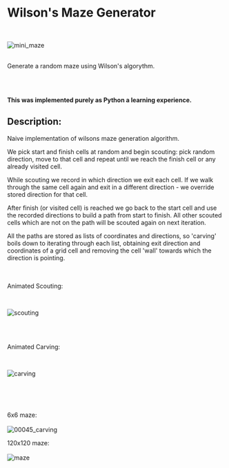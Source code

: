 # Wilson's Maze Generator
<br/>

![mini_maze](https://user-images.githubusercontent.com/130370305/236062401-d68d7c2c-4d3b-469b-8184-c0456fdb7197.gif)
  
<br/>
Generate a random maze using Wilson's algorythm. 

<br/><br/>

**This was implemented purely as Python a learning experience.**


## Description:

Naive implementation of wilsons maze generation algorithm.

We pick start and finish cells at random and begin scouting: pick random direction, move to that cell and repeat until we reach the finish cell or any already visited cell.

While scouting we record in which direction we exit each cell. If we walk through the same cell again and exit in a different direction - we override stored direction for that cell.

After finish (or visited cell) is reached we go back to the start cell and use the recorded directions to build a path from start to finish. All other scouted cells which are not on the path will be scouted again on next iteration.

All the paths are stored as lists of coordinates and directions, so 'carving' boils down to iterating through each list, obtaining exit direction and coordinates of a grid cell and removing the cell 'wall' towards which the direction is pointing.
<br/><br/><br/>


Animated Scouting:
  
  <br/>
  
![scouting](https://user-images.githubusercontent.com/130370305/236021930-48fe284e-814b-4ba4-b914-249904847227.gif)



<br/><br/>


 Animated Carving:
  
  <br/>
  
![carving](https://user-images.githubusercontent.com/130370305/236021738-1405fc98-4917-45cb-b26a-295c221df7c4.gif)



<br/><br/><br/>
  
6x6 maze:
<br/><br/>
![00045_carving](https://user-images.githubusercontent.com/130370305/236026226-af8142e2-6103-437a-b729-acbb16f21bca.png)


120x120 maze:
<br/><br/>
![maze](https://user-images.githubusercontent.com/130370305/236067860-7ef52ed1-b6b2-4e8d-abb5-3706c31c963b.png)
 
 


